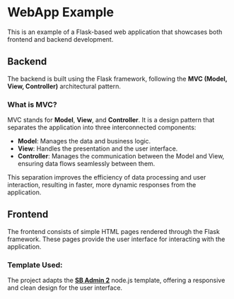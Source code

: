# WebApp Example
This is an example of a Flask-based web application that showcases both frontend and backend development.

## Backend
The backend is built using the Flask framework, following the **MVC (Model, View, Controller)** architectural pattern.  

### What is MVC?
MVC stands for **Model**, **View**, and **Controller**. It is a design pattern that separates the application into three interconnected components:
- **Model**: Manages the data and business logic.
- **View**: Handles the presentation and the user interface.
- **Controller**: Manages the communication between the Model and View, ensuring data flows seamlessly between them.

This separation improves the efficiency of data processing and user interaction, resulting in faster, more dynamic responses from the application.

## Frontend
The frontend consists of simple HTML pages rendered through the Flask framework. These pages provide the user interface for interacting with the application.

### Template Used:
The project adapts the **[SB Admin 2](https://startbootstrap.com/theme/sb-admin-2)** node.js template, offering a responsive and clean design for the user interface.
